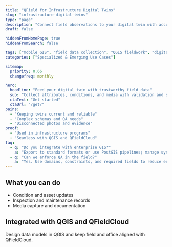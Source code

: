 ```yaml
---
title: "QField for Infrastructure Digital Twins"
slug: "infrastructure-digital-twins"
type: "page"
description: "Connect field observations to your digital twin with accurate, validated mobile GIS data."
draft: false

hiddenFromHomePage: true
hiddenFromSearch: false

tags: ["mobile GIS", "field data collection", "QGIS fieldwork", "digital twin", "infrastructure"]
categories: ["Specialized & Emerging Use Cases"]

sitemap:
  priority: 0.66
  changefreq: monthly

hero:
  headline: "Feed your digital twin with trustworthy field data"
  sub: "Collect attributes, conditions, and media with validation and sync to your GIS stack."
  ctaText: "Get started"
  ctaUrl: "/get/"
pains:
  - "Keeping twins current and reliable"
  - "Complex schemas and QA needs"
  - "Disconnected photos and evidence"
proof:
  - "Used in infrastructure programs"
  - "Seamless with QGIS and QFieldCloud"
faq:
  - q: "Do you integrate with enterprise GIS?"
    a: "Export to standard formats or use PostGIS pipelines; manage sync via QFieldCloud."
  - q: "Can we enforce QA in the field?"
    a: "Yes. Use domains, constraints, and required fields to reduce errors."
---
```


## What you can do
- Condition and asset updates  
- Inspection and maintenance records  
- Media capture and documentation

## Integrated with QGIS and QFieldCloud
Design data models in QGIS and keep field and office aligned with QFieldCloud.
